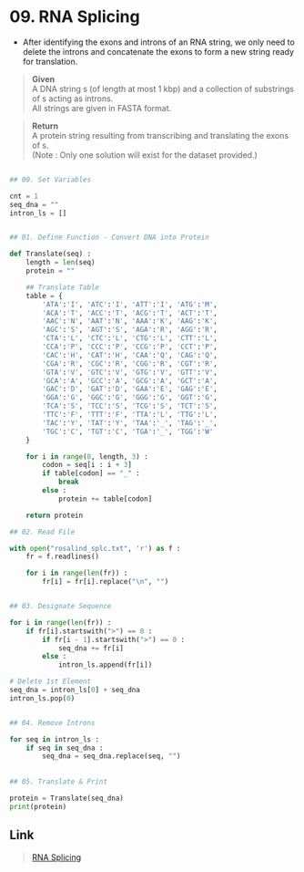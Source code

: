 # 09. RNA Splicing

* After identifying the exons and introns of an RNA string, 
we only need to delete the introns and concatenate the exons to form a new string ready for translation.


> **Given**  
A DNA string s (of length at most 1 kbp) and a collection of substrings of s acting as introns.   
All strings are given in FASTA format.

> **Return**  
> A protein string resulting from transcribing and translating the exons of s.   
(Note : Only one solution will exist for the dataset provided.)
 
```python

## 00. Set Variables

cnt = 1
seq_dna = ""
intron_ls = []


## 01. Define Function - Convert DNA into Protein

def Translate(seq) :
	length = len(seq)
	protein = ""

	## Translate Table
	table = { 
		'ATA':'I', 'ATC':'I', 'ATT':'I', 'ATG':'M',
		'ACA':'T', 'ACC':'T', 'ACG':'T', 'ACT':'T',
		'AAC':'N', 'AAT':'N', 'AAA':'K', 'AAG':'K',
		'AGC':'S', 'AGT':'S', 'AGA':'R', 'AGG':'R',
		'CTA':'L', 'CTC':'L', 'CTG':'L', 'CTT':'L',
		'CCA':'P', 'CCC':'P', 'CCG':'P', 'CCT':'P',
		'CAC':'H', 'CAT':'H', 'CAA':'Q', 'CAG':'Q',
		'CGA':'R', 'CGC':'R', 'CGG':'R', 'CGT':'R',
		'GTA':'V', 'GTC':'V', 'GTG':'V', 'GTT':'V',
		'GCA':'A', 'GCC':'A', 'GCG':'A', 'GCT':'A',
		'GAC':'D', 'GAT':'D', 'GAA':'E', 'GAG':'E',
		'GGA':'G', 'GGC':'G', 'GGG':'G', 'GGT':'G',
		'TCA':'S', 'TCC':'S', 'TCG':'S', 'TCT':'S',
		'TTC':'F', 'TTT':'F', 'TTA':'L', 'TTG':'L',
		'TAC':'Y', 'TAT':'Y', 'TAA':'_', 'TAG':'_',
		'TGC':'C', 'TGT':'C', 'TGA':'_', 'TGG':'W'
	}

	for i in range(0, length, 3) :
		codon = seq[i : i + 3]
		if table[codon] == "_" :
			break
		else :
			protein += table[codon]

	return protein

## 02. Read File

with open("rosalind_splc.txt", 'r') as f :
	fr = f.readlines()

	for i in range(len(fr)) :
		fr[i] = fr[i].replace("\n", "")


## 03. Designate Sequence

for i in range(len(fr)) :
	if fr[i].startswith(">") == 0 :
		if fr[i - 1].startswith(">") == 0 :
			seq_dna += fr[i]
		else :
			intron_ls.append(fr[i])

# Delete 1st Element
seq_dna = intron_ls[0] + seq_dna
intron_ls.pop(0)


## 04. Remove Introns

for seq in intron_ls :
	if seq in seq_dna :
		seq_dna = seq_dna.replace(seq, "")
    
    
## 05. Translate & Print

protein = Translate(seq_dna)
print(protein)

```


## Link

> [RNA Splicing](http://rosalind.info/problems/splc/)
